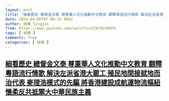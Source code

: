 ```yaml
---
layout: post
title: "細看歷史 總督金文泰 尊重華人文化推動中文教育 翻釋粵語流行情歌 解決左派省港大罷工 殖民地間接就地而治代表 麥理浩模式的先驅 將香港建設成航運物流樞紐 懷柔反共抵禦大中華民族主義"
date: 2024-04-06T07:00:15.000Z
author: 城寨 Singjai
from: https://www.youtube.com/watch?v=ZjN7Q1VbkFA
tags: [ 城寨 ]
comments: True
categories: [ 城寨 ]
---
```

<!--1712386815000-->
[細看歷史 總督金文泰 尊重華人文化推動中文教育 翻釋粵語流行情歌 解決左派省港大罷工 殖民地間接就地而治代表 麥理浩模式的先驅 將香港建設成航運物流樞紐 懷柔反共抵禦大中華民族主義](https://www.youtube.com/watch?v=ZjN7Q1VbkFA)
------

<div>

</div>
